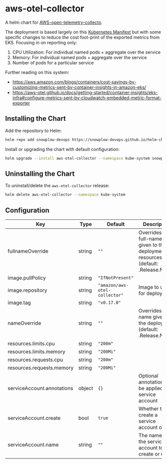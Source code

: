 # aws-otel-collector

A helm chart for [AWS-open-telemetry-collecto](https://github.com/aws-observability/aws-otel-collector).

The deployment is based largely on this [Kubernetes Manifest](https://github.com/aws-observability/aws-otel-collector/blob/main/deployment-template/eks/otel-container-insights-infra.yaml) but with some specific changes to reduce the cost foot-print of the exported metrics from EKS.  Focusing in on reporting only:

1. CPU Utilization: For individual named pods + aggregate over the service
2. Memory: For individual named pods + aggregate over the service
3. Number of pods for a particular service

Further reading on this system:

- https://aws.amazon.com/blogs/containers/cost-savings-by-customizing-metrics-sent-by-container-insights-in-amazon-eks/
- https://aws-otel.github.io/docs/getting-started/container-insights/eks-infra#configure-metrics-sent-by-cloudwatch-embedded-metric-format-exporter

## Installing the Chart

Add the repository to Helm:

```bash
helm repo add snowplow-devops https://snowplow-devops.github.io/helm-charts
```

Install or upgrading the chart with default configuration:

```bash
helm upgrade --install aws-otel-collector --namespace kube-system snowplow-devops/aws-otel-collector
```

## Uninstalling the Chart

To uninstall/delete the `aws-otel-collector` release:

```bash
helm delete aws-otel-collector --namespace kube-system
```

## Configuration

| Key | Type | Default | Description |
|-----|------|---------|-------------|
| fullnameOverride | string | `""` | Overrides the full-name given to the deployment resources (default: .Release.Name) |
| image.pullPolicy | string | `"IfNotPresent"` |  |
| image.repository | string | `"amazon/aws-otel-collector"` | Image to use for deploying |
| image.tag | string | `"v0.17.0"` |  |
| nameOverride | string | `""` | Overrides the name given to the deployment (default: .Release.Name) |
| resources.limits.cpu | string | `"200m"` |  |
| resources.limits.memory | string | `"200Mi"` |  |
| resources.requests.cpu | string | `"200m"` |  |
| resources.requests.memory | string | `"200Mi"` |  |
| serviceAccount.annotations | object | `{}` | Optional annotations to be applied to service account |
| serviceAccount.create | bool | `true` | Whether to create a service account or not |
| serviceAccount.name | string | `""` | The name of the service account to create or use |
